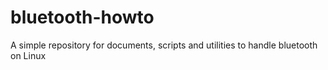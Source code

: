 # bluetooth-howto
A simple repository for documents, scripts and utilities to handle bluetooth on Linux
